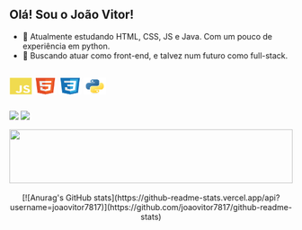 ## Olá! Sou o João Vitor!

- 🌱 Atualmente estudando HTML, CSS, JS e Java. Com um pouco de experiência em python.
- 🤔 Buscando atuar como front-end, e talvez num futuro como full-stack.
 
<div style="display: inline_block"><br>
  <img align="center" alt="joao-Js" height="30" width="40" src="https://raw.githubusercontent.com/devicons/devicon/master/icons/javascript/javascript-plain.svg">
  <img align="center" alt="joao-HTML" height="30" width="40" src="https://raw.githubusercontent.com/devicons/devicon/master/icons/html5/html5-original.svg">
  <img align="center" alt="joao-CSS" height="30" width="40" src="https://raw.githubusercontent.com/devicons/devicon/master/icons/css3/css3-original.svg">
  <img align="center" alt="joao-Python" height="30" width="40" src="https://raw.githubusercontent.com/devicons/devicon/master/icons/python/python-original.svg">
</div>

  ##

<div> 
  <a href="https://www.instagram.com/__joao78/" target="_blank"><img src="https://img.shields.io/badge/-Instagram-%23E4405F?style=for-the-badge&logo=instagram&logoColor=white" target="_blank"></a>
  <a href="https://www.linkedin.com/in/joão-vitor-gomes-pereira-7bb079280" target="_blank"><img src="https://img.shields.io/badge/-LinkedIn-%230077B5?style=for-the-badge&logo=linkedin&logoColor=white" target="_blank"></a> 
</div>


<p align="center">
  <img src="https://capsule-render.vercel.app/api?type=waving&color=gradient&height=96&section=footer" width="100%" height="96" />
</p>

<div align="center">
[![Anurag's GitHub stats](https://github-readme-stats.vercel.app/api?username=joaovitor7817)](https://github.com/joaovitor7817/github-readme-stats)
</div>
